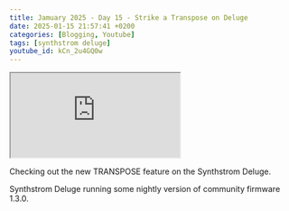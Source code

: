 ```yaml
---
title: Jamuary 2025 - Day 15 - Strike a Transpose on Deluge
date: 2025-01-15 21:57:41 +0200
categories: [Blogging, Youtube]
tags: [synthstrom deluge]
youtube_id: kCn_2u4GQ0w
---
```



<div class="embed-responsive embed-responsive-16by9" >
    <iframe class="embed-responsive-item"  src="https://www.youtube.com/embed/{{ page.youtube_id }}"></iframe>
</div>

Checking out the new TRANSPOSE feature on the Synthstrom Deluge. 

Synthstrom Deluge running some nightly version of community firmware 1.3.0.